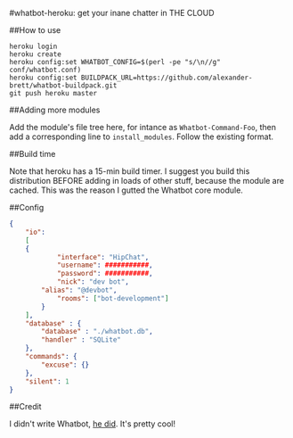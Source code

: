 #whatbot-heroku: get your inane chatter in THE CLOUD

##How to use

```
heroku login
heroku create
heroku config:set WHATBOT_CONFIG=$(perl -pe "s/\n//g" conf/whatbot.conf)
heroku config:set BUILDPACK_URL=https://github.com/alexander-brett/whatbot-buildpack.git
git push heroku master
```

##Adding more modules

Add the module's file tree here, for intance as `Whatbot-Command-Foo`, then
add a corresponding line to `install_modules`. Follow the existing format.

##Build time

Note that heroku has a 15-min build timer. I suggest you build this distribution
BEFORE adding in loads of other stuff, because the module are cached. This was the reason I gutted the Whatbot core module.

##Config

```json
{
    "io":
    [
	{
            "interface": "HipChat",
            "username": ###########,
            "password": ###########,
            "nick": "dev bot",
	    "alias": "@devbot",
            "rooms": ["bot-development"]
        }
    ],
    "database" : {
        "database" : "./whatbot.db",
        "handler" : "SQLite"
    },
    "commands": {
        "excuse": {}
    },
    "silent": 1
}

```

##Credit

I didn't write Whatbot, [he did](https://github.com/nmelnick/whatbot). It's pretty cool!